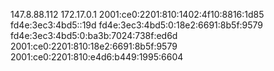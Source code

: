 147.8.88.112 172.17.0.1 2001:ce0:2201:810:1402:4f10:8816:1d85 fd4e:3ec3:4bd5::19d fd4e:3ec3:4bd5:0:18e2:6691:8b5f:9579 fd4e:3ec3:4bd5:0:ba3b:7024:738f:ed6d 2001:ce0:2201:810:18e2:6691:8b5f:9579 2001:ce0:2201:810:e4d6:b449:1995:6604
